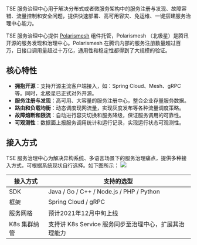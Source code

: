 TSE 服务治理中心用于解决分布式或者微服务架构中的服务注册与发现、故障容错、流量控制和安全问题，提供快速部署、高可用容灾、免运维、一键搭建服务治理中心能力。

TSE 服务治理中心提供 [Polarismesh](https://polarismesh.cn/#/) 组件托管，Polarismesh （北极星）是腾讯开源的服务发现和治理中心。Polarismesh 在腾讯内部的服务注册数量超过百万，日接口调用量超过十万亿，通用性和稳定性都得到了大规模的验证。

## 核心特性
- **拥抱开源**：支持开源主流客户端接入，如：Spring Cloud、Mesh、gRPC 等。同时，北极星已正式对外开源。
- **服务注册与发现**：高可用、大容量的服务注册中心，整合企业存量服务数据。
- **路由和负载均衡**：动态调度现网流量，实现灰度发布等各种流量调度策略。
- **故障熔断和限流**：自动进行容灾切换和服务降级，保证服务调用的可靠性。
- **可观测性**：数据面上报服务调用统计和运行记录，实现运行状态可观测性。

## 接入方式
TSE 服务治理中心为解决异构系统、多语言场景下的服务治理痛点，提供多种接入方式，可根据系统现状自行选择。如下图所示：
![](https://qcloudimg.tencent-cloud.cn/raw/3df504efa01592b2d58174bb2cfeecba.png)

|接入方式|支持的选型|
|-|-|
|SDK|Java / Go / C++ / Node.js / PHP / Python|
|框架| Spring Cloud / gRPC|
|服务网格|预计2021年12月中旬上线|
|K8s 集群纳管|支持讲 K8s Service 服务同步至治理中心，扩展其治理能力|
